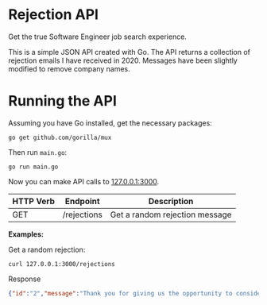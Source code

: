 # Rejection API

Get the true Software Engineer job search experience.

This is a simple JSON API created with Go. The API returns a collection of rejection emails I have received in 2020. Messages have been slightly modified to remove company names.

# Running the API

Assuming you have Go installed, get the necessary packages:

```
go get github.com/gorilla/mux
```

Then run `main.go`:

```
go run main.go
```

Now you can make API calls to [127.0.0.1:3000](http://127.0.0.1:3000).

| HTTP Verb | Endpoint   | Description                    |
|-----------|------------|--------------------------------|
| GET       | /rejections | Get a random rejection message 

**Examples:**

Get a random rejection:

```
curl 127.0.0.1:3000/rejections
```

Response

```json
{"id":"2","message":"Thank you for giving us the opportunity to consider you for employment. We have reviewed your background and qualifications and find that we do not have an appropriate position for you at this time."}
```
